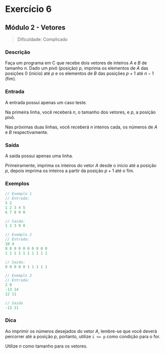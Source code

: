 # Exercício 6
## Módulo 2 - Vetores

> Dificuldade: Complicado

### Descrição
Faça um programa em C que recebe dois vetores de inteiros $A$ e $B$ de tamanho $n$. Dado um pivô (posição) $p$, imprima os elementos de $A$ das posições $0$ (início) até $p$ e os elementos de $B$ das posições $p + 1$ até $n - 1$ (fim).

### Entrada
A entrada possui apenas um caso teste.

Na primeira linha, você receberá $n$, o tamanho dos vetores, e $p$, a posição pivô.

Nas próximas duas linhas, você receberá $n$ inteiros cada, os números de $A$ e $B$ respectivamente.

### Saída
A saída possui apenas uma linha. 

Primeiramente, imprima os inteiros do vetor $A$ desde o início até a posição $p$, depois imprima os inteiros a partir da posição $p + 1$ até o fim.

### Exemplos
```c
// Exemplo 1
// Entrada:
5 2
1 2 3 4 5
6 7 8 9 0

// Saida:
1 2 3 9 0
```

```c
// Exemplo 2
// Entrada:
10 4
0 0 0 0 0 0 0 0 0 0
1 1 1 1 1 1 1 1 1 1

// Saida:
0 0 0 0 0 1 1 1 1 1
```

```c
// Exemplo 3
// Entrada:
2 0
-13 14
12 11

// Saida
-13 11
```

### Dica
Ao imprimir os números desejados do vetor $A$, lembre-se que você deverá percorrer até
a posição $p$, portanto, utilize `i <= p` como condição para o for.

Utilize $n$ como tamanho para os vetores.
